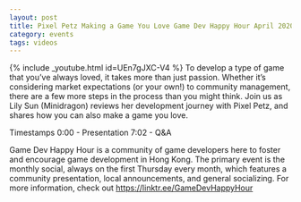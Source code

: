 ```yaml
---
layout: post
title: Pixel Petz Making a Game You Love Game Dev Happy Hour April 2020 Monthly
category: events
tags: videos
---
```


{% include _youtube.html id=UEn7gJXC-V4 %}
To develop a type of game that you’ve always loved, it takes more than just passion. Whether it’s considering market expectations (or your own!) to community management, there are a few more steps in the process than you might think. Join us as Lily Sun (Minidragon) reviews her development journey with Pixel Petz, and shares how you can also make a game you love.

Timestamps
0:00 - Presentation
7:02 - Q&A

Game Dev Happy Hour is a community of game developers here to foster and encourage game development in Hong Kong. The primary event is the monthly social, always on the first Thursday every month, which features a community presentation, local announcements, and general socializing. For more information, check out https://linktr.ee/GameDevHappyHour
